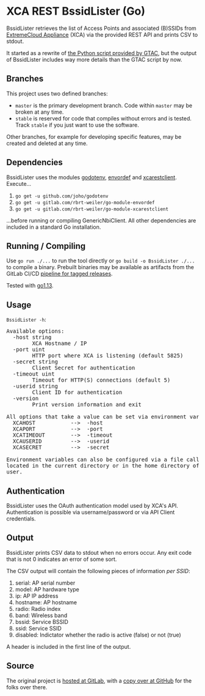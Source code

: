 # XCA REST BssidLister (Go)

BssidLister retrieves the list of Access Points and associated (B)SSIDs from [ExtremeCloud Appliance](https://www.extremenetworks.com/product/extremecloud-appliance/) (XCA) via the provided REST API and prints CSV to stdout.

It started as a rewrite of [the Python script provided by GTAC](https://gtacknowledge.extremenetworks.com/articles/How_To/How-can-I-retrieve-a-list-of-BSSIDs-from-an-XCA-controller-using-the-REST-API/), but the output of BssidLister includes way more details than the GTAC script by now.

## Branches

This project uses two defined branches:

* `master` is the primary development branch. Code within `master` may be broken at any time.
* `stable` is reserved for code that compiles without errors and is tested. Track `stable` if you just want to use the software.

Other branches, for example for developing specific features, may be created and deleted at any time.

## Dependencies

BssidLister uses the modules [godotenv](https://github.com/joho/godotenv), [envordef](https://gitlab.com/rbrt-weiler/go-module-envordef) and [xcarestclient](https://gitlab.com/rbrt-weiler/go-module-xcarestclient). Execute...

1. `go get -u github.com/joho/godotenv`
1. `go get -u gitlab.com/rbrt-weiler/go-module-envordef`
1. `go get -u gitlab.com/rbrt-weiler/go-module-xcarestclient`

...before running or compiling GenericNbiClient. All other dependencies are included in a standard Go installation.

## Running / Compiling

Use `go run ./...` to run the tool directly or `go build -o BssidLister ./...` to compile a binary. Prebuilt binaries may be available as artifacts from the GitLab CI/CD [pipeline for tagged releases](https://gitlab.com/rbrt-weiler/xca-rest-bssidlister-go/pipelines?scope=tags).

Tested with [go1.13](https://golang.org/doc/go1.13).

## Usage

`BssidLister -h`:

<pre>
Available options:
  -host string
    	XCA Hostname / IP
  -port uint
    	HTTP port where XCA is listening (default 5825)
  -secret string
    	Client Secret for authentication
  -timeout uint
    	Timeout for HTTP(S) connections (default 5)
  -userid string
    	Client ID for authentication
  -version
    	Print version information and exit

All options that take a value can be set via environment variables:
  XCAHOST           -->  -host
  XCAPORT           -->  -port
  XCATIMEOUT        -->  -timeout
  XCAUSERID         -->  -userid
  XCASECRET         -->  -secret

Environment variables can also be configured via a file called .xcaenv,
located in the current directory or in the home directory of the current
user.
</pre>

## Authentication

BssidLister uses the OAuth authentication model used by XCA's API. Authentication is possible via username/password or via API Client credentials.

## Output

BssidLister prints CSV data to stdout when no errors occur. Any exit code that is not 0 indicates an error of some sort.

The CSV output will contain the following pieces of information _per SSID_:

1. serial: AP serial number
1. model: AP hardware type
1. ip: AP IP address
1. hostname: AP hostname
1. radio: Radio index
1. band: Wireless band
1. bssid: Service BSSID
1. ssid: Service SSID
1. disabled: Indictator whether the radio is active (false) or not (true)

A header is included in the first line of the output.

## Source

The original project is [hosted at GitLab](https://gitlab.com/rbrt-weiler/xca-rest-bssidlister-go), with a [copy over at GitHub](https://github.com/rbrt-weiler/xca-rest-bssidlister-go) for the folks over there.
